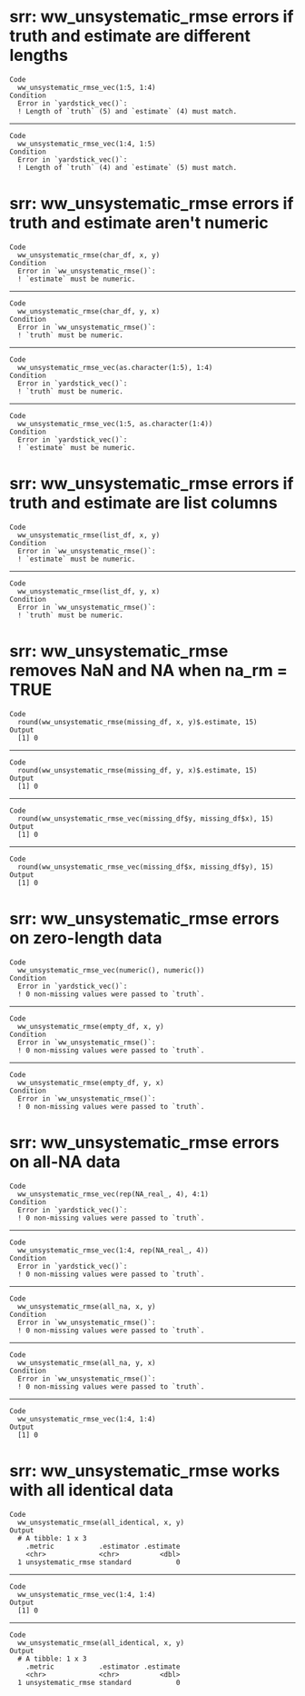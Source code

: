# srr: ww_unsystematic_rmse errors if truth and estimate are different lengths

    Code
      ww_unsystematic_rmse_vec(1:5, 1:4)
    Condition
      Error in `yardstick_vec()`:
      ! Length of `truth` (5) and `estimate` (4) must match.

---

    Code
      ww_unsystematic_rmse_vec(1:4, 1:5)
    Condition
      Error in `yardstick_vec()`:
      ! Length of `truth` (4) and `estimate` (5) must match.

# srr: ww_unsystematic_rmse errors if truth and estimate aren't numeric

    Code
      ww_unsystematic_rmse(char_df, x, y)
    Condition
      Error in `ww_unsystematic_rmse()`:
      ! `estimate` must be numeric.

---

    Code
      ww_unsystematic_rmse(char_df, y, x)
    Condition
      Error in `ww_unsystematic_rmse()`:
      ! `truth` must be numeric.

---

    Code
      ww_unsystematic_rmse_vec(as.character(1:5), 1:4)
    Condition
      Error in `yardstick_vec()`:
      ! `truth` must be numeric.

---

    Code
      ww_unsystematic_rmse_vec(1:5, as.character(1:4))
    Condition
      Error in `yardstick_vec()`:
      ! `estimate` must be numeric.

# srr: ww_unsystematic_rmse errors if truth and estimate are list columns

    Code
      ww_unsystematic_rmse(list_df, x, y)
    Condition
      Error in `ww_unsystematic_rmse()`:
      ! `estimate` must be numeric.

---

    Code
      ww_unsystematic_rmse(list_df, y, x)
    Condition
      Error in `ww_unsystematic_rmse()`:
      ! `truth` must be numeric.

# srr: ww_unsystematic_rmse removes NaN and NA when na_rm = TRUE

    Code
      round(ww_unsystematic_rmse(missing_df, x, y)$.estimate, 15)
    Output
      [1] 0

---

    Code
      round(ww_unsystematic_rmse(missing_df, y, x)$.estimate, 15)
    Output
      [1] 0

---

    Code
      round(ww_unsystematic_rmse_vec(missing_df$y, missing_df$x), 15)
    Output
      [1] 0

---

    Code
      round(ww_unsystematic_rmse_vec(missing_df$x, missing_df$y), 15)
    Output
      [1] 0

# srr: ww_unsystematic_rmse errors on zero-length data

    Code
      ww_unsystematic_rmse_vec(numeric(), numeric())
    Condition
      Error in `yardstick_vec()`:
      ! 0 non-missing values were passed to `truth`.

---

    Code
      ww_unsystematic_rmse(empty_df, x, y)
    Condition
      Error in `ww_unsystematic_rmse()`:
      ! 0 non-missing values were passed to `truth`.

---

    Code
      ww_unsystematic_rmse(empty_df, y, x)
    Condition
      Error in `ww_unsystematic_rmse()`:
      ! 0 non-missing values were passed to `truth`.

# srr: ww_unsystematic_rmse errors on all-NA data

    Code
      ww_unsystematic_rmse_vec(rep(NA_real_, 4), 4:1)
    Condition
      Error in `yardstick_vec()`:
      ! 0 non-missing values were passed to `truth`.

---

    Code
      ww_unsystematic_rmse_vec(1:4, rep(NA_real_, 4))
    Condition
      Error in `yardstick_vec()`:
      ! 0 non-missing values were passed to `truth`.

---

    Code
      ww_unsystematic_rmse(all_na, x, y)
    Condition
      Error in `ww_unsystematic_rmse()`:
      ! 0 non-missing values were passed to `truth`.

---

    Code
      ww_unsystematic_rmse(all_na, y, x)
    Condition
      Error in `ww_unsystematic_rmse()`:
      ! 0 non-missing values were passed to `truth`.

---

    Code
      ww_unsystematic_rmse_vec(1:4, 1:4)
    Output
      [1] 0

# srr: ww_unsystematic_rmse works with all identical data

    Code
      ww_unsystematic_rmse(all_identical, x, y)
    Output
      # A tibble: 1 x 3
        .metric           .estimator .estimate
        <chr>             <chr>          <dbl>
      1 unsystematic_rmse standard           0

---

    Code
      ww_unsystematic_rmse_vec(1:4, 1:4)
    Output
      [1] 0

---

    Code
      ww_unsystematic_rmse(all_identical, x, y)
    Output
      # A tibble: 1 x 3
        .metric           .estimator .estimate
        <chr>             <chr>          <dbl>
      1 unsystematic_rmse standard           0

